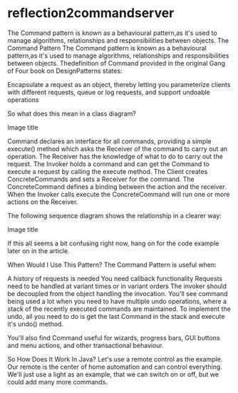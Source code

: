 # reflection2commandserver
The Command pattern is known as a behavioural pattern,as it's used to manage algorithms, relationships and responsibilities between objects. 
The Command Pattern
The Command pattern is known as a behavioural pattern,as it's used to manage algorithms, relationships and responsibilities between objects. Thedefinition of Command provided in the original Gang of Four book on DesignPatterns states: 

Encapsulate a request as an object, thereby letting you parameterize clients with different requests, queue or log requests, and support undoable operations

So what does this mean in a class diagram? 

Image title



Command declares an interface for all commands, providing a simple execute() method which asks the Receiver of the command to carry out an operation. The Receiver has the knowledge of what to do to carry out the request.  The Invoker holds a command and can get the Command to execute a request by calling the execute method. The Client creates ConcreteCommands and sets a Receiver for the command. The ConcreteCommand defines a binding between the action and the receiver. When the Invoker calls execute the ConcreteCommand will run one or more actions on the Receiver.

The following sequence diagram shows the relationship in a clearer way: 

Image title

If this all seems a bit confusing right now, hang on for the code example later on in the article.

When Would I Use This Pattern?
The Command Pattern is useful when:

A history of requests is needed
You need callback functionality
Requests need to be handled at variant times or in variant orders
The invoker should be decoupled from the object handling the invocation.
You'll see command being used a lot when you need to have multiple undo operations, where a stack of the recently executed commands are maintained. To implement the undo, all you need to do is get the last Command in the stack and execute it's undo() method.

You'll also find Command useful for wizards, progress bars, GUI buttons and menu actions, and other transactional behaviour. 

So How Does It Work In Java?
Let's use a remote control as the example. Our remote is the center of home automation and can control everything. We'll just use a light as an example, that we can switch on or off, but we could add many more commands.
